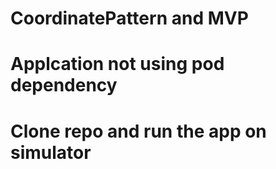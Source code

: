 # CoordinatePattern and MVP
# Applcation not using pod dependency 
# Clone repo and run the app on simulator 


